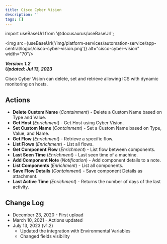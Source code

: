 ```yaml
---
title: Cisco Cyber Vision
description: ''
tags: []
---
```

import useBaseUrl from '@docusaurus/useBaseUrl';

<img src={useBaseUrl('/img/platform-services/automation-service/app-central/logos/cisco-cyber-vision.png')} alt="cisco-cyber-vision" width="70"/>

***Version: 1.2  
Updated: Jul 13, 2023***

Cisco Cyber Vision can delete, set and retrieve allowing ICS with dynamic monitoring on hosts.

## Actions

* **Delete Custom Name** (*Containment*) - Delete a Custom Name based on Type and Value.
* **Get Host** (*Enrichment*) - Get Host using Cyber Vision.
* **Set Custom Name** (*Containment*) - Set a Custom Name based on Type, Value, and Name.
* **Get Flow** (*Enrichment*) - Retrieve a specific flow.
* **List Flows** (*Enrichment*) - List all flows.
* **Get Component Flow** (*Enrichment*) - List flow between components.
* **Last Seen Time** (*Enrichment*) - Last seen time of a machine.
* **Add Component Note** (*Notification*) - Add component details to a note.
* **List Components** (*Enrichment*) - List all components.
* **Save Flow Details** (*Containment*) - Save component Details as attachment.
* **Last Active Time** *(Enrichment*) - Returns the number of days of the last activity.

## Change Log

* December 23, 2020 - First upload
* March 10, 2021 - Actions updated
* July 13, 2023 (v1.2)
	+ Updated the integration with Environmental Variables
	+ Changed fields visibility
